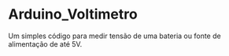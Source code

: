 # Arduino_Voltimetro
Um simples código para medir tensão de uma bateria ou fonte de alimentação de até 5V.
